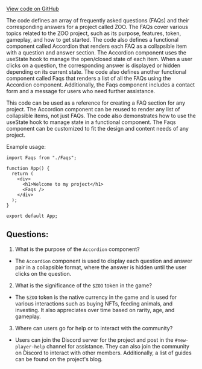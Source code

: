 [View code on GitHub](zoo-labs/zoo/blob/master/core/src/pages/faqs/index.tsx)

The code defines an array of frequently asked questions (FAQs) and their corresponding answers for a project called ZOO. The FAQs cover various topics related to the ZOO project, such as its purpose, features, token, gameplay, and how to get started. The code also defines a functional component called Accordion that renders each FAQ as a collapsible item with a question and answer section. The Accordion component uses the useState hook to manage the open/closed state of each item. When a user clicks on a question, the corresponding answer is displayed or hidden depending on its current state. The code also defines another functional component called Faqs that renders a list of all the FAQs using the Accordion component. Additionally, the Faqs component includes a contact form and a message for users who need further assistance. 

This code can be used as a reference for creating a FAQ section for any project. The Accordion component can be reused to render any list of collapsible items, not just FAQs. The code also demonstrates how to use the useState hook to manage state in a functional component. The Faqs component can be customized to fit the design and content needs of any project. 

Example usage:
```
import Faqs from "./Faqs";

function App() {
  return (
    <div>
      <h1>Welcome to my project</h1>
      <Faqs />
    </div>
  );
}

export default App;
```
## Questions: 
 1. What is the purpose of the `Accordion` component?
- The `Accordion` component is used to display each question and answer pair in a collapsible format, where the answer is hidden until the user clicks on the question.

2. What is the significance of the `$ZOO` token in the game?
- The `$ZOO` token is the native currency in the game and is used for various interactions such as buying NFTs, feeding animals, and investing. It also appreciates over time based on rarity, age, and gameplay.

3. Where can users go for help or to interact with the community?
- Users can join the Discord server for the project and post in the `#new-player-help` channel for assistance. They can also join the community on Discord to interact with other members. Additionally, a list of guides can be found on the project's blog.